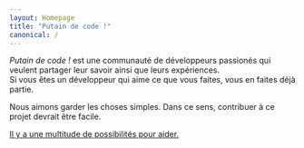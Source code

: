 ```yaml
---
layout: Homepage
title: "Putain de code !"
canonical: /
---
```


<em>Putain de code !</em>
est une communauté de développeurs passionés qui veulent partager leur savoir
ainsi que leurs expériences.  
Si vous êtes un développeur qui aime ce que vous faites, vous en faites déjà
partie.

Nous aimons garder les choses simples. Dans ce sens, contribuer à ce
projet devrait être facile.

[Il y a une multitude de possibilités pour aider.](/fr/contribuer/)
